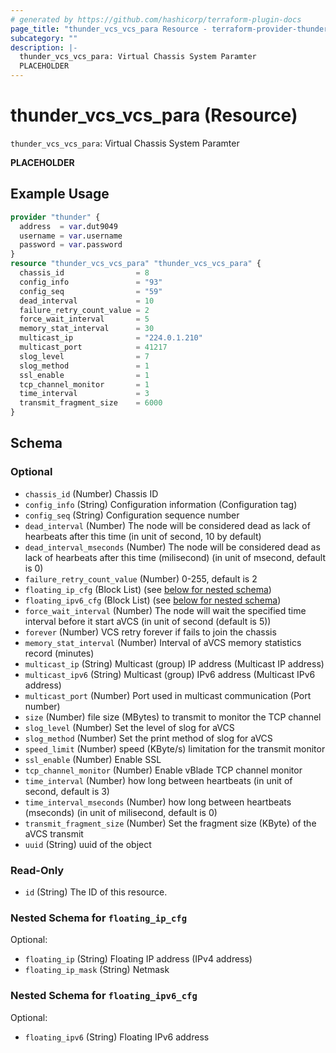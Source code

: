 ```yaml
---
# generated by https://github.com/hashicorp/terraform-plugin-docs
page_title: "thunder_vcs_vcs_para Resource - terraform-provider-thunder"
subcategory: ""
description: |-
  thunder_vcs_vcs_para: Virtual Chassis System Paramter
  PLACEHOLDER
---
```


# thunder_vcs_vcs_para (Resource)

`thunder_vcs_vcs_para`: Virtual Chassis System Paramter

__PLACEHOLDER__

## Example Usage

```terraform
provider "thunder" {
  address  = var.dut9049
  username = var.username
  password = var.password
}
resource "thunder_vcs_vcs_para" "thunder_vcs_vcs_para" {
  chassis_id                = 8
  config_info               = "93"
  config_seq                = "59"
  dead_interval             = 10
  failure_retry_count_value = 2
  force_wait_interval       = 5
  memory_stat_interval      = 30
  multicast_ip              = "224.0.1.210"
  multicast_port            = 41217
  slog_level                = 7
  slog_method               = 1
  ssl_enable                = 1
  tcp_channel_monitor       = 1
  time_interval             = 3
  transmit_fragment_size    = 6000
}
```

<!-- schema generated by tfplugindocs -->
## Schema

### Optional

- `chassis_id` (Number) Chassis ID
- `config_info` (String) Configuration information (Configuration tag)
- `config_seq` (String) Configuration sequence number
- `dead_interval` (Number) The node will be considered dead as lack of hearbeats after this time (in unit of second, 10 by default)
- `dead_interval_mseconds` (Number) The node will be considered dead as lack of hearbeats after this time (milisecond) (in unit of msecond, default is 0)
- `failure_retry_count_value` (Number) 0-255, default is 2
- `floating_ip_cfg` (Block List) (see [below for nested schema](#nestedblock--floating_ip_cfg))
- `floating_ipv6_cfg` (Block List) (see [below for nested schema](#nestedblock--floating_ipv6_cfg))
- `force_wait_interval` (Number) The node will wait the specified time interval before it start aVCS (in unit of second (default is 5))
- `forever` (Number) VCS retry forever if fails to join the chassis
- `memory_stat_interval` (Number) Interval of aVCS memory statistics record (minutes)
- `multicast_ip` (String) Multicast (group) IP address (Multicast IP address)
- `multicast_ipv6` (String) Multicast (group) IPv6 address (Multicast IPv6 address)
- `multicast_port` (Number) Port used in multicast communication (Port number)
- `size` (Number) file size (MBytes) to transmit to monitor the TCP channel
- `slog_level` (Number) Set the level of slog for aVCS
- `slog_method` (Number) Set the print method of slog for aVCS
- `speed_limit` (Number) speed (KByte/s) limitation for the transmit monitor
- `ssl_enable` (Number) Enable SSL
- `tcp_channel_monitor` (Number) Enable vBlade TCP channel monitor
- `time_interval` (Number) how long between heartbeats (in unit of second, default is 3)
- `time_interval_mseconds` (Number) how long between heartbeats (mseconds) (in unit of milisecond, default is 0)
- `transmit_fragment_size` (Number) Set the fragment size (KByte) of the aVCS transmit
- `uuid` (String) uuid of the object

### Read-Only

- `id` (String) The ID of this resource.

<a id="nestedblock--floating_ip_cfg"></a>
### Nested Schema for `floating_ip_cfg`

Optional:

- `floating_ip` (String) Floating IP address (IPv4 address)
- `floating_ip_mask` (String) Netmask


<a id="nestedblock--floating_ipv6_cfg"></a>
### Nested Schema for `floating_ipv6_cfg`

Optional:

- `floating_ipv6` (String) Floating IPv6 address


